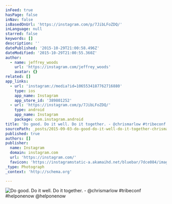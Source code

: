 ```yaml
---
inFeed: true
hasPage: false
inNav: false
isBasedOnUrl: 'https://instagram.com/p/7JibLFoZDQ/'
inLanguage: null
starred: false
keywords: []
description: ''
datePublished: '2015-10-29T21:00:58.496Z'
dateModified: '2015-10-29T21:00:55.360Z'
author:
  - name: jeffrey_woods
    url: 'https://instagram.com/jeffrey_woods'
    avatar: {}
related: []
app_links:
  - url: 'instagram://media?id=1065534187762716880'
    type: ios
    app_name: Instagram
    app_store_id: '389801252'
  - url: 'https://instagram.com/p/7JibLFoZDQ/'
    type: android
    app_name: Instagram
    package: com.instagram.android
title: 'Do good. Do it well. Do it together. - @chrismarlow #tribeconf #helponenow @helponenow'
sourcePath: _posts/2015-09-03-do-good-do-it-well-do-it-together-chrismarlow-tribeco.md
published: true
authors: []
publisher:
  name: Instagram
  domain: instagram.com
  url: 'https://instagram.com/'
  favicon: 'https://instagramstatic-a.akamaihd.net/bluebar/7dce084/images/ico/favicon.ico'
_type: Photograph
_context: 'http://schema.org'

---
```

![Do good. Do it well. Do it together. - @chrismarlow #tribeconf #helponenow @helponenow](https://scontent.cdninstagram.com/hphotos-xaf1/t51.2885-15/e35/11917804_827999817313236_1494258693_n.jpg)